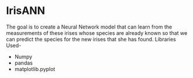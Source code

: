 # IrisANN
The goal is to create a Neural Network model that can learn from the measurements of these irises whose species are already known so that we can predict the species for the new irises that she has found.
Libraries Used-
- Numpy
- pandas
- matplotlib.pyplot

